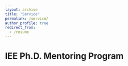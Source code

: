 ```yaml
---
layout: archive
title: "Service"
permalink: /service/
author_profile: true
redirect_from:
  - /resume
---
```


# IEE Ph.D. Mentoring Program

